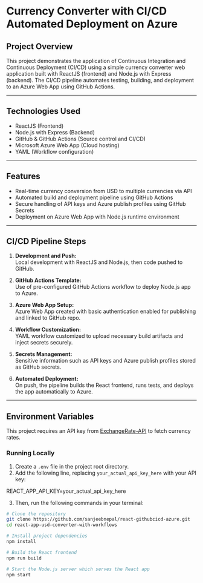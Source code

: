 # Currency Converter with CI/CD Automated Deployment on Azure

## Project Overview

This project demonstrates the application of Continuous Integration and Continuous Deployment (CI/CD) using a simple currency converter web application built with ReactJS (frontend) and Node.js with Express (backend). The CI/CD pipeline automates testing, building, and deployment to an Azure Web App using GitHub Actions.

---

## Technologies Used

- ReactJS (Frontend)
- Node.js with Express (Backend)
- GitHub & GitHub Actions (Source control and CI/CD)
- Microsoft Azure Web App (Cloud hosting)
- YAML (Workflow configuration)

---

## Features

- Real-time currency conversion from USD to multiple currencies via API
- Automated build and deployment pipeline using GitHub Actions
- Secure handling of API keys and Azure publish profiles using GitHub Secrets
- Deployment on Azure Web App with Node.js runtime environment

---

## CI/CD Pipeline Steps

1. **Development and Push:**  
   Local development with ReactJS and Node.js, then code pushed to GitHub.

2. **GitHub Actions Template:**  
   Use of pre-configured GitHub Actions workflow to deploy Node.js app to Azure.

3. **Azure Web App Setup:**  
   Azure Web App created with basic authentication enabled for publishing and linked to GitHub repo.

4. **Workflow Customization:**  
   YAML workflow customized to upload necessary build artifacts and inject secrets securely.

5. **Secrets Management:**  
   Sensitive information such as API keys and Azure publish profiles stored as GitHub secrets.

6. **Automated Deployment:**  
   On push, the pipeline builds the React frontend, runs tests, and deploys the app automatically to Azure.

---

## Environment Variables

This project requires an API key from [ExchangeRate-API](https://www.exchangerate-api.com/) to fetch currency rates.

### Running Locally

1. Create a `.env` file in the project root directory.
2. Add the following line, replacing `your_actual_api_key_here` with your API key:

REACT_APP_API_KEY=your_actual_api_key_here


3. Then, run the following commands in your terminal:

```bash
# Clone the repository
git clone https://github.com/sanjeebnepal/react-githubcicd-azure.git
cd react-app-usd-converter-with-workflows

# Install project dependencies
npm install

# Build the React frontend
npm run build

# Start the Node.js server which serves the React app
npm start
